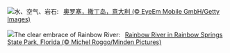 ![](https://www.bing.com/th?id=OHR.OroseiSardegna_ZH-CN5789138034_UHD.jpg&w=1000)水、空气、岩石:&nbsp;&ensp;[奥罗塞，撒丁岛，意大利 (© EyeEm Mobile GmbH/Getty Images)](https://www.bing.com/th?id=OHR.OroseiSardegna_ZH-CN5789138034_UHD.jpg)
<br><br/>
![](https://www.bing.com/th?id=OHR.RainbowRiver_EN-US0442967532_UHD.jpg&w=1000)The clear embrace of Rainbow River:&nbsp;&ensp;[Rainbow River in Rainbow Springs State Park, Florida (© Michel Roggo/Minden Pictures)](https://www.bing.com/th?id=OHR.RainbowRiver_EN-US0442967532_UHD.jpg)
<br><br/>
